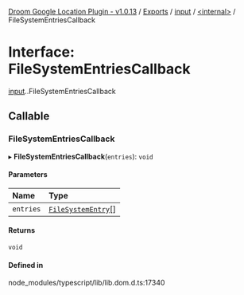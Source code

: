[Droom Google Location Plugin - v1.0.13](../README.md) / [Exports](../modules.md) / [input](../modules/input.md) / [<internal\>](../modules/input._internal_.md) / FileSystemEntriesCallback

# Interface: FileSystemEntriesCallback

[input](../modules/input.md).[<internal>](../modules/input._internal_.md).FileSystemEntriesCallback

## Callable

### FileSystemEntriesCallback

▸ **FileSystemEntriesCallback**(`entries`): `void`

#### Parameters

| Name | Type |
| :------ | :------ |
| `entries` | [`FileSystemEntry`](../modules/input._internal_.md#filesystementry)[] |

#### Returns

`void`

#### Defined in

node_modules/typescript/lib/lib.dom.d.ts:17340
